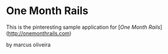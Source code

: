 # One Month Rails

This is the pinteresting sample application for
[*One Month Rails*] (http://onemonthrails.com)

by marcus oliveira